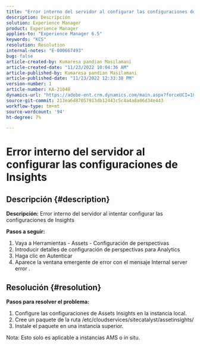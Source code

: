 ```yaml
---
title: "Error interno del servidor al configurar las configuraciones de Insights"
description: Descripción
solution: Experience Manager
product: Experience Manager
applies-to: "Experience Manager 6.5"
keywords: "KCS"
resolution: Resolution
internal-notes: "E-000667493"
bug: false
article-created-by: Kumaresa pandian Masilamani
article-created-date: "11/23/2022 10:04:36 AM"
article-published-by: Kumaresa pandian Masilamani
article-published-date: "11/23/2022 12:33:38 PM"
version-number: 1
article-number: KA-21048
dynamics-url: "https://adobe-ent.crm.dynamics.com/main.aspx?forceUCI=1&pagetype=entityrecord&etn=knowledgearticle&id=50c39536-166b-ed11-9561-6045bd006b3d"
source-git-commit: 213ea6d87057913db12443c5c4a4a8a06d34e443
workflow-type: tm+mt
source-wordcount: '94'
ht-degree: 7%

---
```


# Error interno del servidor al configurar las configuraciones de Insights

## Descripción {#description}


<b>Descripción:</b>
Error interno del servidor al intentar configurar las configuraciones de Insights

<b>Pasos a seguir:</b>

1. Vaya a Herramientas - Assets - Configuración de perspectivas
2. Introducir detalles de configuración de perspectivas para Analytics
3. Haga clic en Autenticar
4. Aparece la ventana emergente de error con el mensaje Internal server error .



## Resolución {#resolution}


<b>Pasos para resolver el problema: </b>

1. Configure las configuraciones de Assets Insights en la instancia local.
2. Cree un paquete de la ruta /etc/cloudservices/sitecatalyst/assetinsights/
3. Instale el paquete en una instancia superior.


Nota: Esto solo es aplicable a instancias AMS o in situ.
